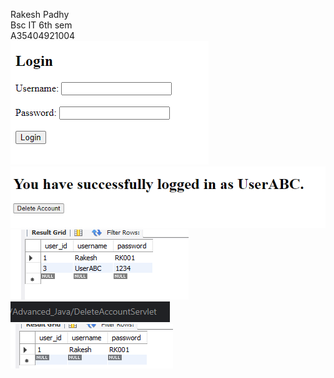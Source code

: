 Rakesh Padhy\
Bsc IT 6th sem\
A35404921004\
![image](https://github.com/RJRakesh901/Java/blob/main/pics/Screenshot_156.png)\
![image](https://github.com/RJRakesh901/Java/blob/main/pics/Screenshot_1.png)\
![image](https://github.com/RJRakesh901/Java/blob/main/pics/Screenshot_2.png)\
![image](https://github.com/RJRakesh901/Java/blob/main/pics/Screenshot_3.png)\
![image](https://github.com/RJRakesh901/Java/blob/main/pics/Screenshot_4.png)

